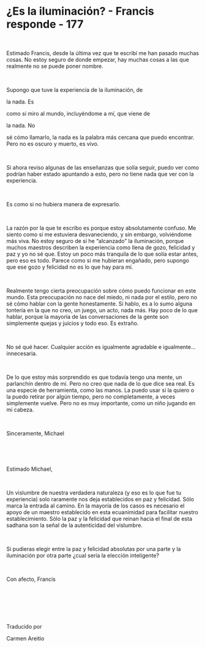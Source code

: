 # ¿Es la iluminación? - Francis responde - 177



&nbsp;





Estimado Francis, desde la &uacute;ltima vez que te escrib&iacute; me han pasado muchas cosas. No estoy seguro de donde empezar, hay muchas cosas a las que realmente no se puede poner nombre.






&nbsp;






Supongo que tuve la experiencia de la iluminaci&oacute;n, de 





la nada. Es




 como si miro al mundo, incluy&eacute;ndome a m&iacute;, que viene de 




la nada. No





 s&eacute; c&oacute;mo llamarlo, la nada es la palabra m&aacute;s cercana que puedo encontrar. Pero no es oscuro y muerto, es vivo. 






&nbsp;






Si ahora reviso algunas de las ense&ntilde;anzas que sol&iacute;a seguir, puedo ver como podr&iacute;an haber estado apuntando a esto, pero no tiene nada que ver con la experiencia. 






&nbsp;






Es como si no hubiera manera de expresarlo.






&nbsp;






La raz&oacute;n por la que te escribo es porque estoy absolutamente confuso. Me siento como si me estuviera desvaneciendo, y sin embargo, volvi&eacute;ndome m&aacute;s viva. No estoy seguro de si he &ldquo;alcanzado&rdquo; la iluminaci&oacute;n, porque muchos maestros describen la experiencia como llena de gozo, felicidad y paz y yo no s&eacute; que. Estoy un poco m&aacute;s tranquila de lo que sol&iacute;a estar antes, pero eso es todo. Parece como si me hubieran enga&ntilde;ado, pero supongo que ese gozo y felicidad no es lo que hay para m&iacute;.






&nbsp;






Realmente tengo cierta preocupaci&oacute;n sobre c&oacute;mo puedo funcionar en este mundo. Esta preocupaci&oacute;n no nace del miedo, ni nada por el estilo, pero no s&eacute; c&oacute;mo hablar con la gente honestamente. Si hablo, es a lo sumo alguna tonter&iacute;a en la que no creo, un juego, un acto, nada m&aacute;s. Hay poco de lo que hablar, porque la mayor&iacute;a de las conversaciones de la gente son simplemente quejas y juicios y todo eso. Es extra&ntilde;o.






&nbsp;






No s&eacute; qu&eacute; hacer. Cualquier acci&oacute;n es igualmente agradable e igualmente&hellip; innecesaria.






&nbsp;






De lo que estoy m&aacute;s sorprendido es que todav&iacute;a tengo una mente, un parlanch&iacute;n dentro de m&iacute;. Pero no creo que nada de lo que dice sea real. Es una especie de herramienta, como las manos. La puedo usar si la quiero o la puedo retirar por alg&uacute;n tiempo, pero no completamente, a veces simplemente vuelve. Pero no es muy importante, como un ni&ntilde;o jugando en mi cabeza.






&nbsp;






Sinceramente, Michael






&nbsp;







&nbsp;






Estimado Michael,






&nbsp;






Un vislumbre de nuestra verdadera naturaleza (y eso es lo que fue tu experiencia) solo raramente nos deja establecidos en paz y felicidad. S&oacute;lo marca la entrada al camino. En la mayor&iacute;a de los casos es necesario el apoyo de un maestro establecido en esta ecuanimidad para facilitar nuestro establecimiento. S&oacute;lo la paz y la felicidad que reinan hacia el final de esta sadhana son la se&ntilde;al de la autenticidad del vislumbre.






&nbsp;






Si pudieras elegir entre la paz y felicidad absolutas por una parte y la iluminaci&oacute;n por otra parte &iquest;cual ser&iacute;a la elecci&oacute;n inteligente?






&nbsp;






Con afecto, Francis 






&nbsp;







&nbsp;







&nbsp;






Traducido por 






Carmen Areitio









